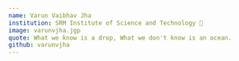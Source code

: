 ```yaml
---
name: Varun Vaibhav Jha
institution: SRM Institute of Science and Technology 🚩
image: varunvjha.jgp
quote: What we know is a drop, What we don't know is an ocean.
github: varunvjha
---
```

